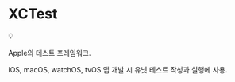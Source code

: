 # XCTest

<aside>
💡

Apple의 테스트 프레임워크.

iOS, macOS, watchOS, tvOS 앱 개발 시 유닛 테스트 작성과 실행에 사용.

</aside>